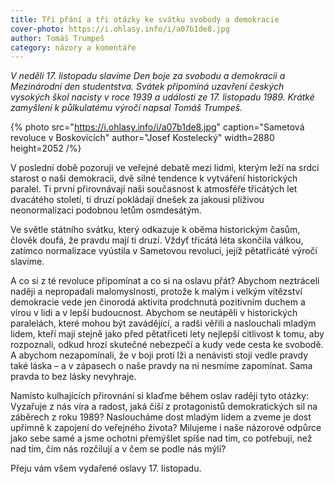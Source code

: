 ```yaml
---
title: Tři přání a tři otázky ke svátku svobody a demokracie
cover-photo: https://i.ohlasy.info/i/a07b1de8.jpg
author: Tomáš Trumpeš
category: názory a komentáře
---
```


*V neděli 17. listopadu slavíme Den boje za svobodu a demokracii a Mezinárodní den studentstva. Svátek připomíná uzavření českých vysokých škol nacisty v roce 1939 a události ze 17. listopadu 1989. Krátké zamyšlení k půlkulatému výročí napsal Tomáš Trumpeš.*

{% photo src="https://i.ohlasy.info/i/a07b1de8.jpg" caption="Sametová revoluce v Boskovicích" author="Josef Kostelecký" width=2880 height=2052 /%}

V poslední době pozoruji ve veřejné debatě mezi lidmi, kterým leží na srdci starost o naši demokracii, dvě silné tendence k vytváření historických paralel. Ti první přirovnávají naši současnost k atmosféře třicátých let dvacátého století, ti druzí pokládají dnešek za jakousi plíživou neonormalizaci podobnou letům osmdesátým.

Ve světle státního svátku, který odkazuje k oběma historickým časům, člověk doufá, že pravdu mají ti druzí. Vždyť třicátá léta skončila válkou, zatímco normalizace vyústila v Sametovou revoluci, jejíž pětatřicáté výročí slavíme.

A co si z té revoluce připomínat a co si na oslavu přát? Abychom neztráceli naději a nepropadali malomyslnosti, protože k malým i velkým vítězství demokracie vede jen činorodá aktivita prodchnutá pozitivním duchem a vírou v lidi a v lepší budoucnost. Abychom se neutápěli v historických paralelách, které mohou být zavádějící, a radši věřili a naslouchali mladým lidem, kteří mají stejně jako před pětatřiceti lety nejlepší citlivost k tomu, aby rozpoznali, odkud hrozí skutečné nebezpečí a kudy vede cesta ke svobodě. A abychom nezapomínali, že v boji proti lži a nenávisti stojí vedle pravdy také láska – a v zápasech o naše pravdy na ni nesmíme zapomínat. Sama pravda to bez lásky nevyhraje.

Namísto kulhajících přirovnání si klaďme během oslav raději tyto otázky: Vyzařuje z nás víra a radost, jaká čiší z protagonistů demokratických sil na záběrech z roku 1989? Nasloucháme dost mladým lidem a zveme je dost upřímně k zapojení do veřejného života? Milujeme i naše názorové odpůrce jako sebe samé a jsme ochotni přemýšlet spíše nad tím, co potřebují, než nad tím, čím nás rozčilují a v čem se podle nás mýlí?

Přeju vám všem vydařené oslavy 17\. listopadu.